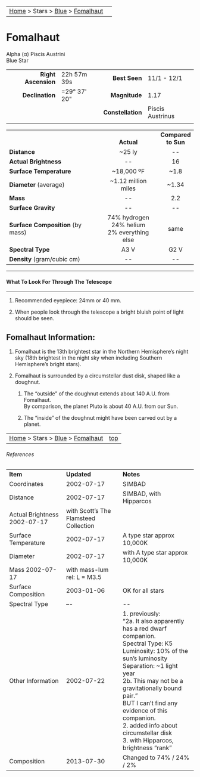 <script src="../../js/whatsup.js"></script>
<script type="text/javascript">
	var objectName ="Fomalhaut"
	var objectDesc ="Alpha Piscis Austrini</br>Blue Star<br/>in the Constellation<br/>Piscis Asutrinus"
	var objectImage=""
</script>

|    |    |
|:---|---:|
|[Home](/notes/#object-notes) > Stars > [Blue](../!blue-stars) > [Fomalhaut](#fomalhaut)|  <div id=whatsup></div> |

# Fomalhaut
Alpha (&alpha;) Piscis Austrini<br/>
Blue Star

|   |   |   |   |
|--:|:--|--:|:--|
|**Right Ascension**|22h 57m 39s|**Best Seen**|11/1 - 12/1|
|**Declination**|=29&deg; 37' 20"|**Magnitude**|1.17|
|   |   |**Constellation**|Piscis Austrinus|
|   |   |   |   |


|   |   |   |
|---|:---:|:---:|
|   | <br/>**Actual**| **Compared<br/>to Sun** |
|**Distance** | ~25 ly | -- |
|**Actual Brightness**	 | --	 | 16 |
|**Surface Temperature** | ~18,000 ºF | ~1.8 |
|**Diameter** (average)  | ~1.12 million miles | ~1.34 |
|**Mass**	             | -- | 2.2 |
|**Surface Gravity**	 | -- | -- |
|**Surface Composition** (by mass) |74% hydrogen<br/>24% helium<br/>2% everything else| same |
|**Spectral Type**       | A3 V | G2 V | 
|**Density** (gram/cubic cm) | -- | -- | 

---
#### What To Look For Through The Telescope
---	

1. Recommended eyepiece: 24mm or 40 mm.

1. When people look through the telescope a bright bluish point of light should be seen.

## Fomalhaut Information:

1. Fomalhaut is the 13th brightest star in the Northern Hemisphere’s night sky (18th brightest in the night sky when including Southern Hemisphere’s bright stars).

1. Fomalhaut is surrounded by a circumstellar dust disk, shaped like a doughnut.

    1.  The “outside” of the doughnut extends about 140 A.U. from Fomalhaut.<br/>By comparison, the planet Pluto is about 40 A.U. from our Sun.

    1.  The “inside” of the doughnut might have been carved out by a planet.



|    |    |
|:---|---:|
|[Home](/notes/#object-notes) > Stars > [Blue](../!blue-stars) > [Fomalhaut](#fomalhaut) | [top](#fomalhaut) |

###### References

|   |   |   |
|---|---|---|
|**Item**|**Updated**|**Notes**| 
| Coordinates | 2002-07-17 | SIMBAD |
| Distance | 2002-07-17 | SIMBAD, with Hipparcos|
| Actual Brightness 2002-07-17 | with Scott’s The Flamsteed Collection|
| Surface Temperature | 2002-07-17 | A type star approx 10,000K|
| Diameter | 2002-07-17 | with A type star approx 10,000K |
| Mass 2002-07-17 | with mass-lum rel: L = M3.5 |
| Surface Composition | 2003-01-06 | OK for all stars|
| Spectral Type | –- | -- |
| Other Information | 2002-07-22 |1.  previously: <br/>“2a.  It also apparently has a red dwarf companion.<br/>Spectral Type: K5<br/>Luminosity: 10% of the sun’s luminosity<br/>Separation: ~1 light year<br/>2b.  This may not be a gravitationally bound pair.”<br/>BUT I can’t find any evidence of this companion.<br/>2.  added info about circumstellar disk<br/>3.  with Hipparcos, brightness “rank” |
| Composition | 2013-07-30 | Changed to 74% / 24% / 2% |
